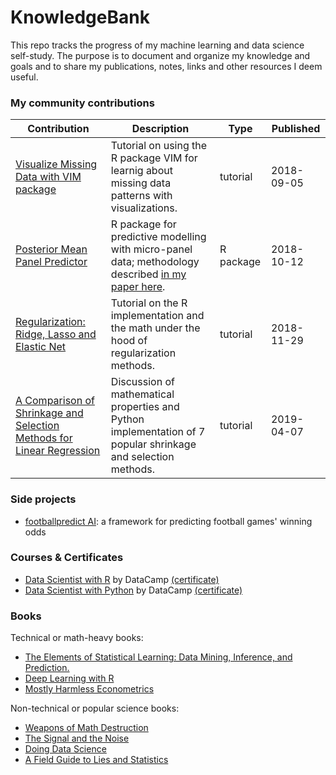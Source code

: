 # KnowledgeBank
This repo tracks the progress of my machine learning and data science self-study. The purpose is to document and organize my knowledge and goals and to share my publications, notes, links and other resources I deem useful.

### My community contributions

|Contribution|Description|Type|Published|
|---|---|---|---|
|[Visualize Missing Data with VIM package](https://www.datacamp.com/community/tutorials/visualize-data-vim-package)|Tutorial on using the R package VIM for learnig about missing data patterns with visualizations.|tutorial|2018-09-05|
|[Posterior Mean Panel Predictor](https://www.rdocumentation.org/packages/pmpp/versions/0.1.0)|R package for predictive modelling with micro-panel data; methodology described [in my paper here](https://thesis.eur.nl/pub/42668).|R package|2018-10-12|
|[Regularization: Ridge, Lasso and Elastic Net](https://www.datacamp.com/community/tutorials/tutorial-ridge-lasso-elastic-net)|Tutorial on the R implementation and the math under the hood of regularization methods.|tutorial|2018-11-29|
|[A Comparison of Shrinkage and Selection Methods for Linear Regression](https://towardsdatascience.com/a-comparison-of-shrinkage-and-selection-methods-for-linear-regression-ee4dd3a71f16)|Discussion of mathematical properties and Python implementation of 7 popular shrinkage and selection methods.|tutorial|2019-04-07|

### Side projects
-   [footballpredict AI](https://github.com/MichalOleszak/footballpredict): a framework for predicting football games' winning odds

### Courses & Certificates
- 	[Data Scientist with R](https://www.datacamp.com/tracks/data-scientist-with-r?version=1) by DataCamp [(certificate)](https://github.com/MichalOleszak/KnowledgeBank/blob/master/certificates/data_scientist_with_r.pdf)
- 	[Data Scientist with Python](https://www.datacamp.com/tracks/data-scientist-with-python?version=1) by DataCamp [(certificate)](https://github.com/MichalOleszak/KnowledgeBank/blob/master/certificates/data_scientist_with_python.pdf)

### Books
Technical or math-heavy books:
- 	[The Elements of Statistical Learning: Data Mining, Inference, and Prediction.](https://web.stanford.edu/~hastie/Papers/ESLII.pdf)
- 	[Deep Learning with R](https://www.manning.com/books/deep-learning-with-r)
-   [Mostly Harmless Econometrics](https://www.researchgate.net/publication/51992844_Mostly_Harmless_Econometrics_An_Empiricist's_Companion)

Non-technical or popular science books:
- 	[Weapons of Math Destruction](http://crownpublishing.com/archives/news/weapons-math-destruction-cathy-oneil#.XIPdgbhCdPY)
-   [The Signal and the Noise](https://www.penguinrandomhouse.com/books/305826/the-signal-and-the-noise-by-nate-silver/9780143125082/)
- 	[Doing Data Science](http://shop.oreilly.com/product/0636920028529.do)
-	[A Field Guide to Lies and Statistics](https://www.penguin.co.uk/books/288/288885/a-field-guide-to-lies-and-statistics/9780241974872.html)
